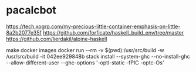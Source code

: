 # pacalcbot

https://tech.xogrp.com/my-precious-little-container-emphasis-on-little-8a2b2077e35f
https://github.com/forficate/haskell_build_env/tree/master
https://github.com/lierdakil/alpine-haskell

make
docker images
docker run --rm -v $(pwd):/usr/src/build -w /usr/src/build -it 042ee929848b
stack install --system-ghc --no-install-ghc --allow-different-user --ghc-options '-optl-static -fPIC -optc-Os'
